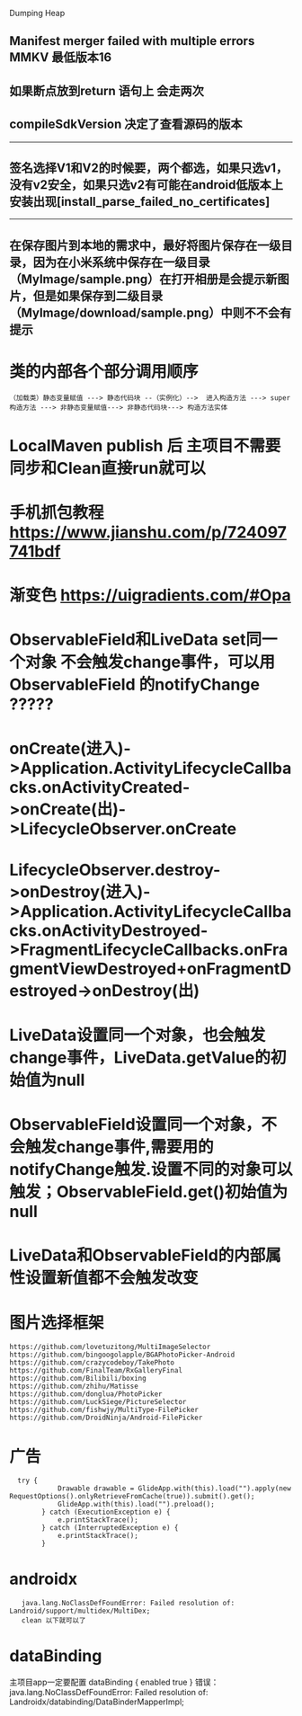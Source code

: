 <string name="leak_canary_notification_dumping">Dumping Heap</string>

## Manifest merger failed with multiple errors  MMKV 最低版本16


## 如果断点放到return 语句上 会走两次
## compileSdkVersion 决定了查看源码的版本
---
## 签名选择V1和V2的时候要，两个都选，如果只选v1，没有v2安全，如果只选v2有可能在android低版本上安装出现[install_parse_failed_no_certificates]
---
## 在保存图片到本地的需求中，最好将图片保存在一级目录，因为在小米系统中保存在一级目录   （MyImage/sample.png）在打开相册是会提示新图片，但是如果保存到二级目录              （MyImage/download/sample.png）中则不不会有提示

# 类的内部各个部分调用顺序
    （加载类）静态变量赋值 ---> 静态代码块 --（实例化）-->  进入构造方法 ---> super构造方法 ---> 非静态变量赋值---> 非静态代码块---> 构造方法实体 
# LocalMaven publish 后  主项目不需要同步和Clean直接run就可以

# 手机抓包教程 https://www.jianshu.com/p/724097741bdf

# 渐变色 https://uigradients.com/#Opa

# ObservableField和LiveData set同一个对象  不会触发change事件，可以用ObservableField 的notifyChange  ?????

# onCreate(进入)->Application.ActivityLifecycleCallbacks.onActivityCreated->onCreate(出)->LifecycleObserver.onCreate
# LifecycleObserver.destroy->onDestroy(进入)->Application.ActivityLifecycleCallbacks.onActivityDestroyed->FragmentLifecycleCallbacks.onFragmentViewDestroyed+onFragmentDestroyed->onDestroy(出)
# LiveData设置同一个对象，也会触发change事件，LiveData.getValue的初始值为null
# ObservableField设置同一个对象，不会触发change事件,需要用的notifyChange触发.设置不同的对象可以触发；ObservableField.get()初始值为null
# LiveData和ObservableField的内部属性设置新值都不会触发改变

# 图片选择框架
    https://github.com/lovetuzitong/MultiImageSelector
    https://github.com/bingoogolapple/BGAPhotoPicker-Android
    https://github.com/crazycodeboy/TakePhoto
    https://github.com/FinalTeam/RxGalleryFinal
    https://github.com/Bilibili/boxing
    https://github.com/zhihu/Matisse
    https://github.com/donglua/PhotoPicker
    https://github.com/LuckSiege/PictureSelector
    https://github.com/fishwjy/MultiType-FilePicker
    https://github.com/DroidNinja/Android-FilePicker
    
#   广告
      try {
                Drawable drawable = GlideApp.with(this).load("").apply(new RequestOptions().onlyRetrieveFromCache(true)).submit().get();
                GlideApp.with(this).load("").preload();
            } catch (ExecutionException e) {
                e.printStackTrace();
            } catch (InterruptedException e) {
                e.printStackTrace();
            }
            
            
# androidx
       java.lang.NoClassDefFoundError: Failed resolution of: Landroid/support/multidex/MultiDex;
       clean 以下就可以了
# dataBinding
 
   主项目app一定要配置
   dataBinding {
            enabled true
        }
   错误：  java.lang.NoClassDefFoundError: Failed resolution of: Landroidx/databinding/DataBinderMapperImpl;     